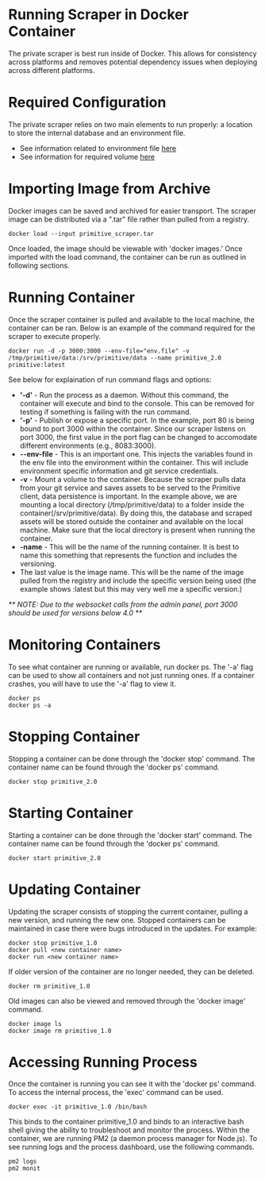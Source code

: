 # Running Scraper in Docker Container

The private scraper is best run inside of Docker. This allows for consistency across platforms and removes potential dependency issues when deploying across different platforms.

# Required Configuration

The private scraper relies on two main elements to run properly: a location to store the internal database and an environment file.
- See information related to environment file [here](/docs/private/environment-file.md)
- See information for required volume [here](/docs/private/volume.md)

# Importing Image from Archive

Docker images can be saved and archived for easier transport. The scraper image can be distributed via a ".tar" file rather than pulled from a registry.

```
docker load --input primitive_scraper.tar
```

Once loaded, the image should be viewable with 'docker images.' Once imported with the load command, the container can be run as outlined in following sections.

# Running Container

Once the scraper container is pulled and available to the local machine, the container can be ran. Below is an example of the command required for the scraper to execute properly.

```
docker run -d -p 3000:3000 --env-file="env.file" -v /tmp/primitive/data:/srv/primitive/data --name primitive_2.0 primitive:latest
```

See below for explaination of run command flags and options:
- **'-d'** - Run the process as a daemon. Without this command, the container will execute and bind to the console. This can be removed for testing if something is failing with the run command.
- **'-p'** - Publish or expose a specific port. In the example, port 80 is being bound to port 3000 within the container. Since our scraper listens on port 3000, the first value in the port flag can be changed to accomodate different environments (e.g., 8083:3000).
- **--env-file** - This is an important one. This injects the variables found in the env file into the environment within the container. This will include environment specific information and git service credentials.
- **-v** - Mount a volume to the container. Because the scraper pulls data from your git service and saves assets to be served to the Primitive client, data persistence is important. In the example above, we are mounting a local directory (/tmp/primitive/data) to a folder inside the container(/srv/primitive/data). By doing this, the database and scraped assets will be stored outside the container and available on the local machine. Make sure that the local directory is present when running the container.
- **-name** - This will be the name of the running container. It is best to name this something that represents the function and includes the versioning.
- The last value is the image name. This will be the name of the image pulled from the registry and include the specific version being used (the example shows :latest but this may very well me a specific version.)

<em> ** NOTE: Due to the websocket calls from the admin panel, port 3000 should be used for versions below 4.0 ** </em>

# Monitoring Containers

To see what container are running or available, run docker ps. The '-a' flag can be used to show all containers and not just running ones. If a container crashes, you will have to use the '-a' flag to view it.

```
docker ps
docker ps -a
```

# Stopping Container

Stopping a container can be done through the 'docker stop' command. The container name can be found through the 'docker ps' command.

```
docker stop primitive_2.0
```

# Starting Container

Starting a container can be done through the 'docker start' command. The container name can be found through the 'docker ps' command.

```
docker start primitive_2.0
```

# Updating Container

Updating the scraper consists of stopping the current container, pulling a new version, and running the new one. Stopped containers can be maintained in case there were bugs introduced in the updates. For example:

```
docker stop primitive_1.0
docker pull <new container name>
docker run <new container name>
```

If older version of the container are no longer needed, they can be deleted.

```
docker rm primitive_1.0
```

Old images can also be viewed and removed through the 'docker image' command.

```
docker image ls
docker image rm primitive_1.0
```

# Accessing Running Process

Once the container is running you can see it with the 'docker ps' command. To access the internal process, the 'exec' command can be used.

```
docker exec -it primitive_1.0 /bin/bash
```

This binds to the container primitive_1.0 and binds to an interactive bash shell giving the ability to troubleshoot and monitor the process. Within the container, we are running PM2 (a daemon process manager for Node.js). To see running logs and the process dashboard, use the following commands.

```
pm2 logs
pm2 monit
```